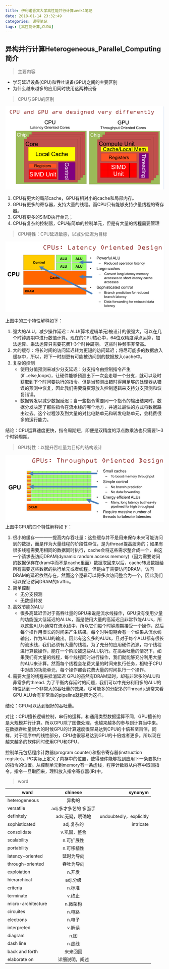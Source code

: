 ```yaml
---
title: 伊利诺香宾大学高性能并行计算week1笔记
date: 2018-01-14 23:32:49
categories: 课程笔记
tags: [高性能计算,CUDA]
---
```

## 异构并行计算Heterogeneous_Parallel_Computing简介

> 主要内容

* 学习延迟设备(CPU)和吞吐设备(GPU)之间的主要区别
* 为什么越来越多的应用同时使用这两种设备

<!--more-->

>  CPU与GPU的区别

![CUP与GPU架构区别](./伊利诺香宾大学高性能并行计算1-2笔记/GPU与CPU的架构.png)

1. CPU有更大的局部cache，GPU有相对小的cache和局部内存。
2. GPU有更多的寄存器，支持大量的线程。而CPU只有能够支持少量线程的寄存器。
3. GPU有更多的SIMD执行单元；
4. CPU有复杂的控制器，CPU有简单的控制单元，但是有大量的线程需要管理

>  CPU特性：CPU延迟敏感，以减少延迟为目标

![CUP架构](./伊利诺香宾大学高性能并行计算1-2笔记/CPU架构.png)

上图中的三个特性解释如下：

1. 强大的ALU，减少操作延迟：ALU(算术逻辑单元)被设计的很强大，可以在几个时钟周期中进行数值计算。现在的CPU核心中，64位双精度浮点运算，加法运算、乘法运算只需要花费1-3个时钟周期。 这些时钟频率非常高。
2. 大的缓存：将长时间的访问延迟转为更短的访问延迟；将尽可能多的数据放入缓存中，所以，将下一时刻更有可能被访问到的数据放入cache中。
3. 复杂的控制
    * 使用分值预测来减少分支延迟：分支指令由控制指令产生(if...else,loops)，让硬件能够预测出下一次会走哪一个分支，就可以及时获取到下个时间要执行的指令。但是当预测出错时得用足够的处理器从错误的预测中恢复，因此我们需要将资源放入控制逻辑来支持分支预测和恢复错误。 
    * 数据转发以减少数据延迟；当一些指令需要同一个指令的输出结果时，数据分发决定了那些指令在流水线的哪个地方，并通过最快的方式将数据路由过去。这个过程涉及到大量的对比电路单元和转发电路单元，会耗费很多的运行能力。

结论：CPU运算速度更快，指令周期短，即便是双精度的浮点数乘法也只需要1~3个时钟周期。

>  GPU特性：以提升吞吐量为目标的结构设计

![GUP架构](./伊利诺香宾大学高性能并行计算1-2笔记/GPU架构.png)
上图中GPU的四个特性解释如下：
 
1. 很小的缓存————提高内存吞吐量：这些缓存并不是用来保存未来可能访问到的数据，而是作为大量线程的阶段性单位，是为thread提高服务的；如果有很多线程需要用相同的数据同时执行，cache会将这些需求整合成一个，由这一个请求去访问DRAM(dynamic random access memory)（因为需要访问的数据保存在dram中而不是cache里面）数据取回来以后，cache转发数据给所有需要这些数据的执行单元或者线程。但是由于需要访问DRAM，访问DRAM的延迟依然存在，然而这个逻辑可以将多次访问整合为一个，因此我们可以保证访问DRAM的traffic。
2. 简单控制
    * 无分支预测
    * 无数据转发
3. 高效节能的ALU
    * 很多高延迟但对于高吞吐量的GPU来说是流水线操作，GPU没有使用少量的功能强大低延迟的ALUs，而是使用大量的高延迟且非常节能ALUs，所以这些ALUs通常在流水线中，所以它们每个时钟周期接受一个操作，然后每个操作用很长的时间来产生结果。每个时钟周期会有一个结果从流水线输出，作为ALU的输出。因此有这么多的ALUs，且对于每个ALU都有很长的流水线，我们必须有大量的线程。为了充分的应用硬件资源，每个线程进行算数操作，能在一个阶段被这些ALU执行。在高吞吐量的情况下，如果我们有大量的线程，每个线程同时进行操作，我们就能够充分利用大量的ALU来计算。然而每个线程会花费大量的时间来执行任务，相较于CPU中对应的功能单元，每个操作都会花费大量的时间执行一个操作。
4. 需要大量的线程来抵消延迟
    GPU的虽然有DRAM延时，却有非常多的ALU和非常多的thread. 为了平衡内存延时的问题，我们可以中充分利用多的ALU的特性达到一个非常大的吞吐量的效果。尽可能多的分配多的Threads.通常来看GPU ALU会有非常重的pipeline就是因为这样。

结论：GPU可以达到很好的吞吐量。

对比：CPU擅长逻辑控制，串行的运算。和通用类型数据运算不同，GPU擅长的是大规模并行计算。所以GPU除了图像处理，也越来越多的参与到计算当中来。在数据吞吐量很大的时候GPU的计算速度很容易达到CPU的十倍甚至百倍，同样，对于程序中的线性部分，CPU也很容易达到GPU的十倍或者更多。所以现在越来越多的软件同时使用CPU和GPU，

控制单元包括程序计数器(program counter)和指令寄存器(instruction register)。PC实际上定义了内存中的位置，使得硬件能够找到应用下一条要执行的指令的位置。从控制单元到memory有一条虚线，程序计数器从内存中取回指令。指令一旦取回来，理科放入指令寄存器(IR)中，

>  word

| word      | chinese | synonym   |
| --------- |:-----:| -----:|
| heterogeneous  | 异构的  |   |
| versatile  | adj.多才多艺的 多面手|  |
| definitely  | adv.无疑，明确地 | undoubtedly，explicitly   |
| sophisticated | adj.复杂的  |  intricate |
| consolidate | v.巩固，整合  |   |
| scalability | n.可扩展性  |   |
| portability | n.可移植性  |   |
| latency-oriented | 延时为导向 |  |
| through-oriented | 吞吐为导向 |  |
| exploiation | n.开发   |   |
| hierarchical | adj.分级   |   |
| criteria | n.标准   |   |
| terminate | v.终止   |   |
| micro-architecture| n.微架构   |   |
| circuites | n.电路 |   |
| electrons | n.电子 |   |
| interpreted | v.解读  |   |     
| diagram |  n.图  |   |
| dash line|  n.虚线   |   |
| back and forth | 来来回回 | |
| elaborate on | 详细说明，阐述 |  |

